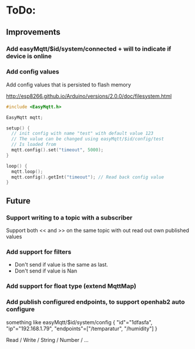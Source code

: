 # ToDo:

## Improvements

### Add easyMqtt/$id/system/connected + will to indicate if device is online

### Add config values
Add config values that is persisted to flash memory

http://esp8266.github.io/Arduino/versions/2.0.0/doc/filesystem.html

```C++
#include <EasyMqtt.h>

EasyMqtt mqtt;

setup() {
  // init config with name "test" with default value 123
  // The value can be changed using easyMqtt/$id/config/test
  // Is loaded from 
  mqtt.config().set("timeout", 5000);  
}

loop() {
  mqtt.loop();
  mqtt.config().getInt("timeout"); // Read back config value
}

```

## Future

### Support writing to a topic with a subscriber
Support both << and >> on the same topic with out read out own published values

### Add support for filters
 * Don't send if value is the same as last.
 * Don't send if value is Nan

### Add support for float type (extend MqttMap)

### Add publish configured endpoints, to support openhab2 auto configure
something like
easyMqtt/$id/system/config
{
  "id"="1dfasfa",
  "ip"="192.168.1.79",
  "endpoints"=["/temparatur", "/humidity"]
}

   Read / Write / String / Number / ...

